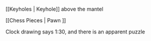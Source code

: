 [[Keyholes | Keyhole]] above the mantel

[[Chess Pieces | Pawn ]]

Clock drawing says 1:30, and there is an apparent puzzle
